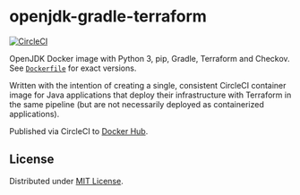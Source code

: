 # openjdk-gradle-terraform

[![CircleCI](https://circleci.com/gh/blairnangle/openjdk-gradle-terraform.svg?style=shield)](https://app.circleci.com/pipelines/github/blairnangle/openjdk-gradle-terraform)

OpenJDK Docker image with Python 3, pip, Gradle, Terraform and Checkov. See [`Dockerfile`](./Dockerfile) for exact 
versions.

Written with the intention of creating a single, consistent CircleCI container image for Java applications that 
deploy their infrastructure with Terraform in the same pipeline (but are not necessarily deployed as containerized
applications).

Published via CircleCI to [Docker Hub](https://hub.docker.com/repository/docker/blairnangle/openjdk-gradle-terraform).

## License

Distributed under [MIT License](./LICENSE).
